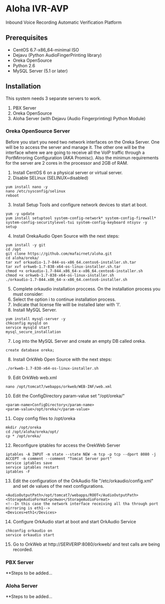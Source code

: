 Aloha IVR-AVP
===================
Inbound Voice Recording Automatic Verification Platform

Prerequisites
-----------
- CentOS 6.7-x86_64-minimal ISO
- Dejavu (Python AudioFingerPrinting library)
- Oreka OpenSource
- Python 2.6
- MySQL Server (5.1 or later)

Installation
-----------
This system needs 3 separate servers to work.
1. PBX Server
2. Oreka OpenSource
3. Aloha Server (with Dejavu (Audio Fingerprinting) Python Module)

### Oreka OpenSource Server
Before you start you need two network interfaces on the Oreka Server. One will be to access the server and manage it. The other one will be the interface where we are going to receive all the VoIP traffic through a PortMirroring Configuration (AKA Promisc). Also the minimun requirements for the server are 2 cores in the processor and 2GB of RAM. 

1. Install CentOS 6 on a physical server or virtual server.
2. Disable SELinux (SELINUX=disabled)
```
yum install nano -y
nano /etc/sysconfig/selinux
reboot
```
3. Install Setup Tools and configure network devices to start at boot.
```
yum -y update
yum install setuptool system-config-network* system-config-firewall* system-config-securitylevel-tui system-config-keyboard ntsysv -y
setup
```
4. Install OrekaAudio Open Source with the next steps:
```
yum install -y git
cd /opt
git clone https://github.com/mafairnet/aloha.git
cd aloha/oreka/
tar xvf orkaudio-1.7-844-os-x86_64.centos6-installer.sh.tar
tar xvf orkweb-1.7-838-x64-os-linux-installer.sh.tar
chmod +x orkaudio-1.7-844.x86_64-x-x86_64.centos6-installer.sh
chmod +x orkweb-1.7-838-x64-os-linux-installer.sh
./orkaudio-1.7-844.x86_64-x-x86_64.centos6-installer.sh
```
5. Complete orkaudio installation proccess. On the installation process you must consider:
  1. Select the option i to continue installation process.
  2. Indicate that license file willl be installed later with 'l'.
6. Install MySQL Server.
```
yum install mysql-server -y
chkconfig mysqld on
service mysqld start
mysql_secure_installation
```
7. Log into the MySQL Server and create an empty DB called oreka.
```
create database oreka;
```
8. Install OrkWeb Open Source with the next steps:
```
./orkweb-1.7-838-x64-os-linux-installer.sh
```
9. Edit OrkWeb web.xml
```
nano /opt/tomcat7/webapps/orkweb/WEB-INF/web.xml
```
10. Edit the ConfigDirectory param-value set "/opt/oreka/"
```
<param-name>ConfigDirectory</param-name>
<param-value>/opt/oreka/</param-value>
```
11. Copy config files to /opt/oreka
```
mkdir /opt/oreka
cd /opt/aloha/oreka/opt/
cp * /opt/oreka/
```
12. Reconfigure iptables for access the OrekWeb Server
```
iptables -A INPUT -m state --state NEW -m tcp -p tcp --dport 8080 -j ACCEPT -m comment --comment "Tomcat Server port"
service iptables save
service iptables restart
iptables -F
```
13. Edit the configuration of the OrkAudio file "/etc/orkaudio/config.xml" and set de values of the next configurations.
```
<AudioOutputPath>/opt/tomcat7/webapps/ROOT</AudioOutputPath>
<StorageAudioFormat>pcmwav</StorageAudioFormat>
<!--In this case the network interface receiving all tha through port mirroring is eth1-->
<Devices>eth1</Devices>
```
14. Configure OrkAudio start at boot and start OrkAudio Service
```
chkconfig orkaudio on
service orkaudio start
```
15. Go to OrkWeb at http://SERVERIP:8080/orkweb/ and test calls are being recorded.

### PBX Server
**Steps to be added...

### Aloha Server
**Steps to be added...
